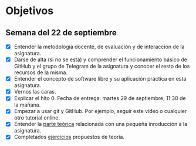 # Objetivos

## Semana del 22 de septiembre
 
- [X] Entender la metodología docente, de evaluación y de interacción de la asignatura.
- [X] Darse de alta (si no se está) y comprender el funcionamiento básico de GitHub y el grupo de Telegram de la asignatura y conocer el resto de los recursos de la misma.
- [X] Entender el concepto de software libre y su aplicación práctica en esta asignatura.
- [X] Vernos las caras.
- [X] Explicar el hito 0. Fecha de entrega: martes 29 de septiembre, 11:30 de la mañana.
- [X] Empezar a usar git y GitHub. Por ejemplo, seguir este vídeo o cualquier otro tutorial online.
- [X] Entender la [parte teórica](https://jj.github.io/IV/documentos/temas/Intro_concepto_y_soporte_fisico) relacionada con una pequeña inroducción a la asignatura.
- [X] Completados [ejercicios](https://github.com/antoniocuadros/ejercicios-apuntes-IV/blob/master/Ejercicios/Tema%201%20Introduccion/Ejercicios/Ejercicios_tema_1.md) propuestos de teoría.
